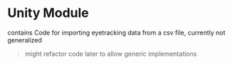 # Unity Module

contains Code for importing eyetracking data from a csv file, currently not generalized

> might refactor code later to allow generic implementations